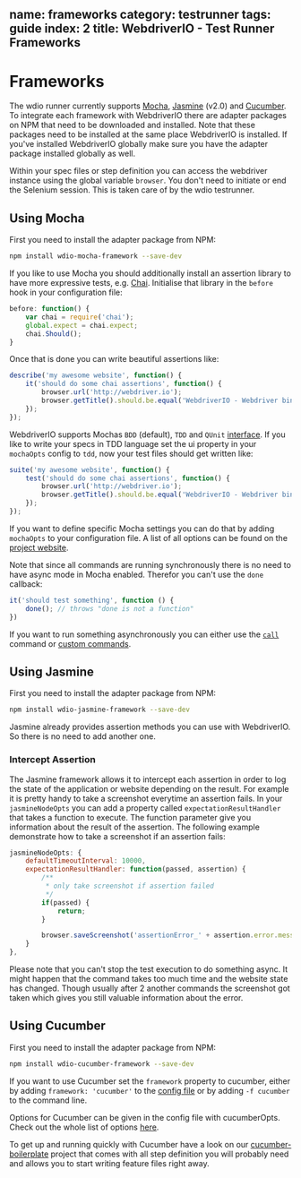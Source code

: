 name: frameworks
category: testrunner
tags: guide
index: 2
title: WebdriverIO - Test Runner Frameworks
---

Frameworks
==========

The wdio runner currently supports [Mocha](http://mochajs.org/), [Jasmine](http://jasmine.github.io/) (v2.0) and [Cucumber](https://cucumber.io/). To integrate each framework with WebdriverIO there are adapter packages on NPM that need to be downloaded and installed. Note that these packages need to be installed at the same place WebdriverIO is installed. If you've installed WebdriverIO globally make sure you have the adapter package installed globally as well.

Within your spec files or step definition you can access the webdriver instance using the global variable `browser`. You don't need to initiate or end the Selenium session. This is taken care of by the wdio testrunner.

## Using Mocha

First you need to install the adapter package from NPM:

```sh
npm install wdio-mocha-framework --save-dev
```

If you like to use Mocha you should additionally install an assertion library to have more expressive tests, e.g. [Chai](http://chaijs.com). Initialise that library in the `before` hook in your configuration file:

```js
before: function() {
    var chai = require('chai');
    global.expect = chai.expect;
    chai.Should();
}
```

Once that is done you can write beautiful assertions like:

```js
describe('my awesome website', function() {
    it('should do some chai assertions', function() {
        browser.url('http://webdriver.io');
        browser.getTitle().should.be.equal('WebdriverIO - Webdriver bindings for Node.js');
    });
});
```

WebdriverIO supports Mochas `BDD` (default), `TDD` and `QUnit` [interface](https://mochajs.org/#interfaces). If you like to write your specs in TDD language set the ui property in your `mochaOpts` config to `tdd`, now your test files should get written like:

```js
suite('my awesome website', function() {
    test('should do some chai assertions', function() {
        browser.url('http://webdriver.io');
        browser.getTitle().should.be.equal('WebdriverIO - Webdriver bindings for Node.js');
    });
});
```

If you want to define specific Mocha settings you can do that by adding `mochaOpts` to your configuration file. A list of all options can be found on the [project website](http://mochajs.org/).

Note that since all commands are running synchronously there is no need to have async mode in Mocha enabled. Therefor you can't use the `done` callback:

```js
it('should test something', function () {
    done(); // throws "done is not a function"
})
```

If you want to run something asynchronously you can either use the [`call`](/api/utility/call.html) command or [custom commands](/guide/usage/customcommands.html).

## Using Jasmine

First you need to install the adapter package from NPM:

```sh
npm install wdio-jasmine-framework --save-dev
```

Jasmine already provides assertion methods you can use with WebdriverIO. So there is no need to add another one.

### Intercept Assertion

The Jasmine framework allows it to intercept each assertion in order to log the state of the application or website depending on the result. For example it is pretty handy to take a screenshot everytime an assertion fails. In your `jasmineNodeOpts` you can add a property called `expectationResultHandler` that takes a function to execute. The function parameter give you information about the result of the assertion. The following example demonstrate how to take a screenshot if an assertion fails:

```js
jasmineNodeOpts: {
    defaultTimeoutInterval: 10000,
    expectationResultHandler: function(passed, assertion) {
        /**
         * only take screenshot if assertion failed
         */
        if(passed) {
            return;
        }

        browser.saveScreenshot('assertionError_' + assertion.error.message + '.png');
    }
},
```

Please note that you can't stop the test execution to do something async. It might happen that
the command takes too much time and the website state has changed. Though usually after 2 another
commands the screenshot got taken which gives you still valuable information about the error.

## Using Cucumber

First you need to install the adapter package from NPM:

```sh
npm install wdio-cucumber-framework --save-dev
```

If you want to use Cucumber set the `framework` property to cucumber, either by adding `framework: 'cucumber'` to the [config file](/guide/testrunner/configurationfile.html) or by adding `-f cucumber` to the command line.

Options for Cucumber can be given in the config file with cucumberOpts. Check out the whole list of options [here](https://github.com/webdriverio/wdio-cucumber-framework#cucumberopts-options).

To get up and running quickly with Cucumber have a look on our [cucumber-boilerplate](https://github.com/webdriverio/cucumber-boilerplate) project that comes with all step definition you will probably need and allows you to start writing feature files right away.
